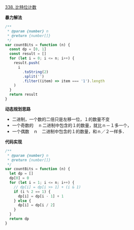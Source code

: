 [338. 比特位计数](https://leetcode-cn.com/problems/counting-bits/)

**暴力解法**

```javascript
/**
 * @param {number} n
 * @return {number[]}
 */
var countBits = function (n) {
  const dp = [0, 1]
  const result = []
  for (let i = 0; i <= n; i++) {
    result.push(
      i
        .toString(2)
        .split('')
        .filter((item) => item === '1').length
    )
  }
  return result
}
```

**动态规划思路**

- 二进制，一个数的二倍只是左移一位，１的数量不变
- 一个奇数的　 n 二进制中包含的１的数量，就比ｎ－１多一个，
- 一个偶数　ｎ　二进制中包含的１的数量，和ｎ／２一样多．

**代码实现**

```javascript
/**
 * @param {number} n
 * @return {number[]}
 */
var countBits = function (n) {
  let dp = []
  dp[0] = 0
  for (let i = 1; i <= n; i++) {
    // dp[i] = dp[i >> 1] + (i & 1)
    if (i % 2 == 1) {
      dp[i] = dp[i - 1] + 1
    } else {
      dp[i] = dp[i / 2]
    }
  }
  return dp
}
```
